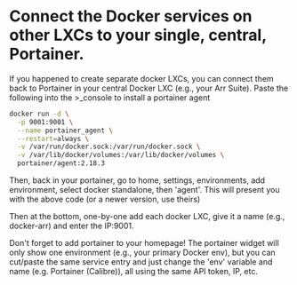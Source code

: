 # Connect the Docker services on other LXCs to your single, central, Portainer. 

If you happened to create separate docker LXCs, you can connect them back to Portainer in your central Docker LXC (e.g., your Arr Suite). Paste the following into the >_console to install a portainer agent

```bash
docker run -d \
  -p 9001:9001 \
  --name portainer_agent \
  --restart=always \
  -v /var/run/docker.sock:/var/run/docker.sock \
  -v /var/lib/docker/volumes:/var/lib/docker/volumes \
  portainer/agent:2.18.3
```

Then, back in your portainer, go to home, settings, environments, add  environment, select docker standalone, then 'agent'. This will present you with the above code (or a newer version, use theirs)

Then at the bottom, one-by-one add each docker LXC, give it a name (e.g., docker-arr) and enter the IP:9001. 

Don't forget to add portainer to your homepage! The portainer widget will only show one environment (e.g., your primary Docker env), but you can cut/paste the same service entry and just change the 'env' variable and name (e.g. Portainer (Calibre)), all using the same API token, IP, etc.